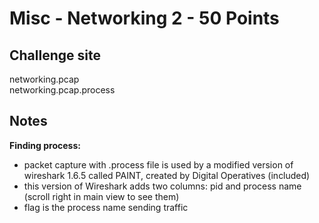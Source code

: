 # Misc - Networking 2 - 50 Points

## Challenge site  

networking.pcap  
networking.pcap.process  

## Notes  

__Finding process:__
* packet capture with .process file is used by a modified version of wireshark 1.6.5 called PAINT, created by Digital Operatives (included)  
* this version of Wireshark adds two columns: pid and process name (scroll right in main view to see them)  
* flag is the process name sending traffic  


